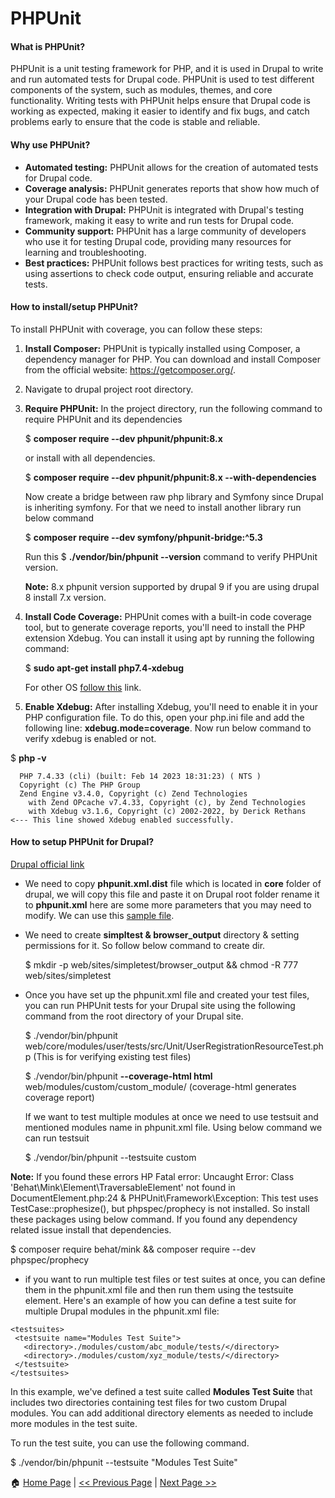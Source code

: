 # PHPUnit #

#### What is PHPUnit? ####

PHPUnit is a unit testing framework for PHP, and it is used in Drupal to write and run automated tests for Drupal code. PHPUnit is used to test different components of the system, such as modules, themes, and core functionality. Writing tests with PHPUnit helps ensure that Drupal code is working as expected, making it easier to identify and fix bugs, and catch problems early to ensure that the code is stable and reliable.

#### Why use PHPUnit? ####

- **Automated testing:** PHPUnit allows for the creation of automated tests for Drupal code.
- **Coverage analysis:** PHPUnit generates reports that show how much of your Drupal code has been tested.
- **Integration with Drupal:** PHPUnit is integrated with Drupal's testing framework, making it easy to write and run tests for Drupal code.
- **Community support:** PHPUnit has a large community of developers who use it for testing Drupal code, providing many resources for learning and troubleshooting.
- **Best practices:** PHPUnit follows best practices for writing tests, such as using assertions to check code output, ensuring reliable and accurate tests.

#### How to install/setup PHPUnit? ####

To install PHPUnit with coverage, you can follow these steps:

1. **Install Composer:** PHPUnit is typically installed using Composer, a dependency manager for PHP. You can download and install Composer from the official website: https://getcomposer.org/.

2. Navigate to drupal project root directory.

3. **Require PHPUnit:** In the project directory, run the following command to require PHPUnit and its dependencies

   $ **composer require --dev phpunit/phpunit:8.x**
   
   or install with all dependencies.
   
   $ **composer require --dev phpunit/phpunit:8.x --with-dependencies**
   
   Now create a bridge between raw php library and Symfony since Drupal is inheriting symfony.
   For that we need to install another library run below command
   
   $ **composer require --dev symfony/phpunit-bridge:^5.3**
   
   Run this $ **./vendor/bin/phpunit --version** command to verify PHPUnit version.
   
   **Note:** 8.x phpunit version supported by drupal 9 if you are using drupal 8 install 7.x version.
   
4. **Install Code Coverage:** PHPUnit comes with a built-in code coverage tool, but to generate coverage reports, you'll need to install the PHP extension Xdebug. You can install it using apt by running the following command:

    $ **sudo apt-get install php7.4-xdebug**
    
    For other OS [follow this](https://xdebug.org/docs/install) link.

5. **Enable Xdebug:** After installing Xdebug, you'll need to enable it in your PHP configuration file. To do this, open your php.ini file and add the following line: **xdebug.mode=coverage**. Now run below command to verify xdebug is enabled or not.

  $ **php -v**
  ```
    PHP 7.4.33 (cli) (built: Feb 14 2023 18:31:23) ( NTS )
    Copyright (c) The PHP Group
    Zend Engine v3.4.0, Copyright (c) Zend Technologies
      with Zend OPcache v7.4.33, Copyright (c), by Zend Technologies
      with Xdebug v3.1.6, Copyright (c) 2002-2022, by Derick Rethans   <--- This line showed Xdebug enabled successfully.
   ```

#### How to setup PHPUnit for Drupal? ####

[Drupal official link](https://www.drupal.org/docs/automated-testing/phpunit-in-drupal/running-phpunit-tests)

- We need to copy **phpunit.xml.dist** file which is located in **core** folder of drupal, we will copy this file and paste it on Drupal root folder
rename it to **phpunit.xml** here are some more parameters that you may need to modify. We can use this [sample file](phpunit.xml).
- We need to create **simpltest & browser_output** directory & setting permissions for it. So follow below command to create dir.

  $ mkdir -p web/sites/simpletest/browser_output && chmod -R 777 web/sites/simpletest
  
- Once you have set up the phpunit.xml file and created your test files, you can run PHPUnit tests for your Drupal site using the following command from the root directory of your Drupal site.

  $ ./vendor/bin/phpunit web/core/modules/user/tests/src/Unit/UserRegistrationResourceTest.php (This is for verifying existing test files)
  
  $ ./vendor/bin/phpunit **--coverage-html html** web/modules/custom/custom_module/ (coverage-html generates coverage report)
  
  If we want to test multiple modules at once we need to use testsuit and mentioned modules name in phpunit.xml file. Using below command we can run testsuit
  
  $ ./vendor/bin/phpunit --testsuite custom
  
**Note:** If you found these errors HP Fatal error:  Uncaught Error: Class 'Behat\Mink\Element\TraversableElement' not found in DocumentElement.php:24 & PHPUnit\Framework\Exception: This test uses TestCase::prophesize(), but phpspec/prophecy is not installed. So install these packages using below command.
If you found any dependency related issue install that dependencies.

$ composer require behat/mink && composer require --dev phpspec/prophecy

- if you want to run multiple test files or test suites at once, you can define them in the phpunit.xml file and then run them using the testsuite element. Here's an example of how you can define a test suite for multiple Drupal modules in the phpunit.xml file:
```
<testsuites>
 <testsuite name="Modules Test Suite">
   <directory>./modules/custom/abc_module/tests/</directory>
   <directory>./modules/custom/xyz_module/tests/</directory>
 </testsuite>
</testsuites>
```
In this example, we've defined a test suite called **Modules Test Suite** that includes two directories containing test files for two custom Drupal modules. You can add additional directory elements as needed to include more modules in the test suite.

To run the test suite, you can use the following command.

$ ./vendor/bin/phpunit --testsuite "Modules Test Suite"



:house: [Home Page](README.md) | [<< Previous Page](database.md) | [Next Page >>](phpunit-details.md)

